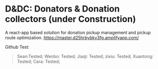 # D&DC: Donators & Donation collectors (under Construction)
A react-app based solution for donation pickup management and pickup route optimization.
https://master.d25hrbybky3fg.amplifyapp.com/

Github Test:  
>Sean:Tested;
>Wenbo: Tested;
>Jiaqi: Tested;
>zixiu: Tested;
>Xuantong: Tested;
>Cara: Tested;
